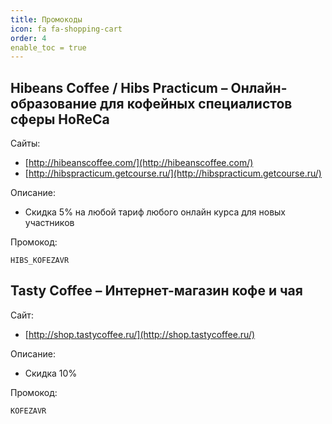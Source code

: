 ```yaml
---
title: Промокоды
icon: fa fa-shopping-cart
order: 4
enable_toc = true
---
```


## Hibeans Coffee / Hibs Practicum – Онлайн-образование для кофейных специалистов сферы HoReCa
Сайты:
- [http://hibeanscoffee.com/](http://hibeanscoffee.com/)
- [http://hibspracticum.getcourse.ru/](http://hibspracticum.getcourse.ru/)

Описание:
- Скидка 5% на любой тариф любого онлайн курса для новых участников

Промокод: 
```
HIBS_KOFEZAVR
```

## Tasty Coffee – Интернет-магазин кофе и чая
Сайт:
- [http://shop.tastycoffee.ru/](http://shop.tastycoffee.ru/)

Описание:
- Скидка 10%

Промокод:
```
KOFEZAVR
```